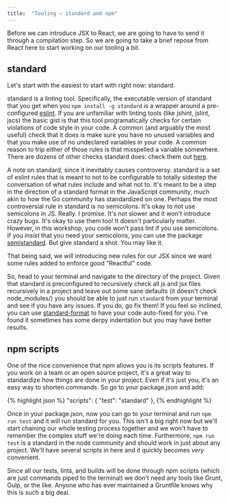 ```yaml
---
title:  "Tooling – standard and npm"
---
```


Before we can introduce JSX to React, we are going to have to send it through a compilation step. So we are going to take a brief repose from React here to start working on our tooling a bit.

## standard

Let's start with the easiest to start with right now: standard.

standard is a linting tool. Specifically, the executable version of standard that you get when you <code>npm install -g standard</code> is a wrapper around a pre-configured [eslint][eslint-docs]. If you are unfamiliar with linting tools (like jshint, jslint, jscs) the basic gist is that this tool programatically checks for certain violations of code style in your code. A common (and arguably the most useful) check that it does is make sure you have no unused variables and that you make use of no undeclared variables in your code. A common reason to trip either of those rules is that misspelled a variable somewhere. There are dozens of other checks standard does: check them out [here][standard-checks].

A note on standard, since it inevitably causes controversy. standard is a set of eslint rules that is meant to not to be configurable to totally sidestep the conversation of what rules include and what not to. It's meant to be a step in the direction of a standard format in the JavaScript community, much akin to how the Go community has standardized on one. Perhaps the most controversial rule in standard is no semicolons. It's okay to not use semicolons in JS. Really. I promise. It's not slower and it won't introduce crazy bugs. It's okay to use them too! It doesn't particularly matter. However, in this workshop, you code won't pass lint if you use semicolons. If you _insist_ that you need your semicolons, you can use the package [semistandard][semistandard]. But give standard a shot. You may like it.

That being said, we _will_ introducing new rules for our JSX since we want some rules added to enforce good "Reactful" code.

So, head to your terminal and navigate to the directory of the project. Given that standard is preconfigured to recursively check all js and jsx files recursively in a project and leave out some sane defaults (it doesn't check node_modules/) you should be able to just run <code>standard</code> from your terminal and see if you have any issues. If you do, go fix them! If you feel so inclined, you can use [standard-format][standard-format] to have your code auto-fixed for you. I've found it sometimes has some derpy indentation but you may have better results.

## npm scripts

One of the nice convenience that npm allows you is its scripts features. If you work on a team or an open source project, it's a great way to standardize how things are done in your project. Even if it's just you, it's an easy way to shorten commands. So go to your package.json and add:

{% highlight json %}
"scripts": {
    "test": "standard"
},
{% endhighlight %}

Once in your package.json, now you can go to your terminal and run <code>npm run test</code> and it will run standard for you. This isn't a big right now but we'll start chaining our whole testing process together and we won't have to remember the complex stuff we're doing each time. Furthermore, <code>npm run test</code> is a standard in the node community and should work in just about any project. We'll have several scripts in here and it quickly becomes _very_ convenient.

Since all our tests, lints, and builds will be done through npm scripts (which are just commands piped to the terminal) we don't need any tools like Grunt, Gulp, or the like. Anyone who has ever maintained a Gruntfile knows why this is such a big deal.

[eslint-docs]: http://eslint.org/
[standard-checks]: https://github.com/feross/standard/blob/master/RULES.md#javascript-standard-style
[semistandard]: https://github.com/Flet/semistandard
[standard-format]: https://github.com/maxogden/standard-format